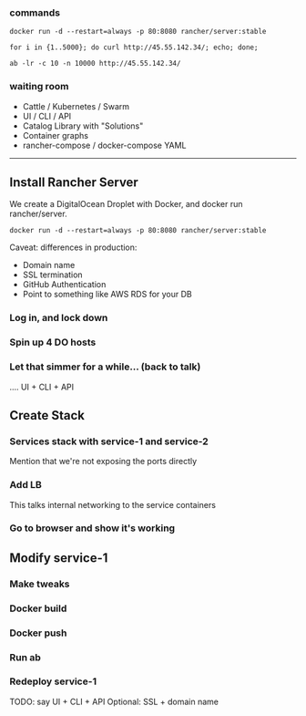 ### commands
```
docker run -d --restart=always -p 80:8080 rancher/server:stable

for i in {1..5000}; do curl http://45.55.142.34/; echo; done;

ab -lr -c 10 -n 10000 http://45.55.142.34/
```

### waiting room
* Cattle / Kubernetes / Swarm
* UI / CLI / API
* Catalog Library with "Solutions"
* Container graphs
* rancher-compose / docker-compose YAML

------------------------------
## Install Rancher Server
We create a DigitalOcean Droplet with Docker, and docker run rancher/server.
```
docker run -d --restart=always -p 80:8080 rancher/server:stable
```
Caveat: differences in production:
- Domain name
- SSL termination
- GitHub Authentication
- Point to something like AWS RDS for your DB

### Log in, and lock down

### Spin up 4 DO hosts

### Let that simmer for a while... (back to talk)

.... UI + CLI + API

## Create Stack

### Services stack with service-1 and service-2
Mention that we're not exposing the ports directly

### Add LB
This talks internal networking to the service containers

### Go to browser and show it's working


## Modify service-1

### Make tweaks

### Docker build

### Docker push

### Run ab

### Redeploy service-1

TODO: say UI + CLI + API
Optional: SSL + domain name
